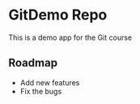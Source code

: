 # GitDemo Repo

This is a demo app for the Git course

## Roadmap
 * Add new features
 * Fix the bugs

